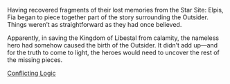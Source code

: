 Having recovered fragments of their lost memories from the Star Site: Elpis, Fia began to piece together part of the story surrounding the Outsider. Things weren’t as straightforward as they had once believed.

Apparently, in saving the Kingdom of Libestal from calamity, the nameless hero had somehow caused the birth of the Outsider. It didn’t add up—and for the truth to come to light, the heroes would need to uncover the rest of the missing pieces.

[Conflicting Logic](#embed:https://www.youtube.com/live/wnQuawM-3Jc?si=xOEGDFaE3UrQyFHt&t=9209)